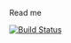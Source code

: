 Read me


[![Build Status](https://travis-ci.com/Kalekii/semRE.svg?token=Vo28HkSRGU34EmfqWpHj&branch=main)](https://travis-ci.com/Kalekii/semRE)